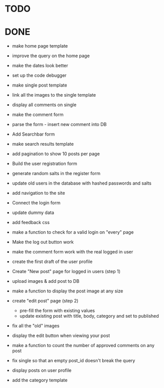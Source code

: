 TODO
====




DONE
====
* make home page template
* improve the query on the home page
* make the dates look better
* set up the code debugger

* make single post template
* link all the images to the single template
* display all comments on single

* make the comment form
* parse the form - insert new comment into DB

* Add Searchbar form
* make search results template

* add pagination to show 10 posts per page

* Build the user registration form
* generate random salts in the register form
* update old users in the database with hashed passwords and salts
* add navigation to the site 

* Connect the login form
* update dummy data
* add feedback css
* make a function to check for a valid login on "every" page
* Make the log out button work 

* make the comment form work with the real logged in user
* create the first draft of the user profile

* Create "New post" page for logged in users (step 1)
* upload images & add post to DB

* make a function to display the post image at any size
* create "edit post" page (step 2)
	* pre-fill the form with existing values
	* update existing post with title, body, category and set to published

* fix all the "old" images
* display the edit button when viewing your post

* make a function to count the number of approved comments on any post
* fix single so that an empty post_id doesn't break the query 

* display posts on user profile
* add the category template
